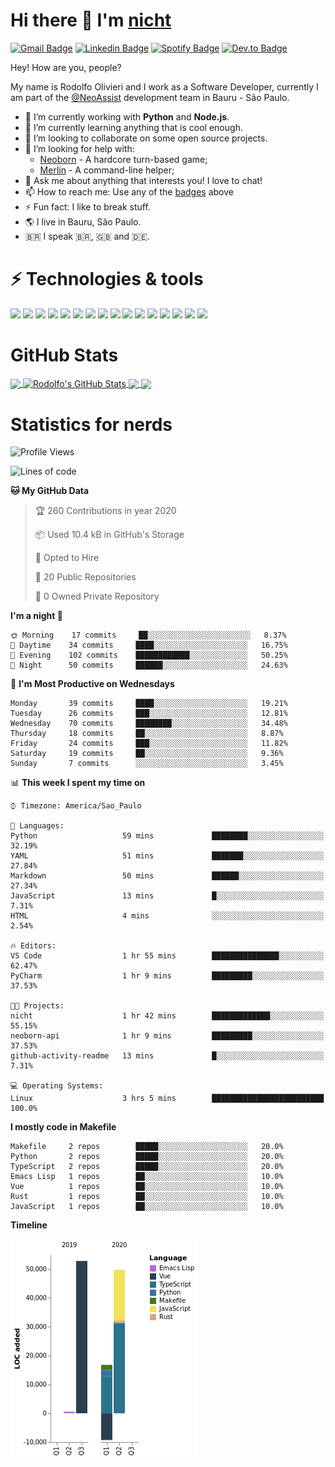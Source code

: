 # Hi there 👋 I'm [nicht](https://nicht.rocks)
[![Gmail Badge](https://img.shields.io/badge/-rodolfo.olivieri3@gmail.com-c14438?style=for-the-badge&logo=Gmail&logoColor=white)](mailto:rodolfo.olivieri3@gmail.com "Connect via Email")
[![Linkedin Badge](https://img.shields.io/badge/-Rodolfo%20Olivieri-0072b1?style=for-the-badge&logo=Linkedin&logoColor=white)](https://www.linkedin.com/in/rodolfoolivieri/ "Connect on LinkedIn")
[![Spotify Badge](https://img.shields.io/badge/-Spotify-1DB954?style=for-the-badge&logo=Spotify&logoColor=white)](https://open.spotify.com/user/22ydzsykc57ailqsqbn4ycwsq)
[![Dev.to Badge](https://img.shields.io/badge/DEV.TO-%230A0A0A.svg?style=for-the-badge&logo=dev-to&logoColor=white)](https://dev.to/nicht)


Hey! How are you, people?

My name is Rodolfo Olivieri and I work as a Software Developer, currently I am part of the [@NeoAssist](https://github.com/NeoAssist) development team in Bauru - São Paulo.

- 🔭 I’m currently working with **Python** and **Node.js**.
- 🌱 I’m currently learning anything that is cool enough.
- 👯 I’m looking to collaborate on some open source projects.
- 🤔 I’m looking for help with:
    * [Neoborn](https://github.com/neoborn-io) - A hardcore turn-based game;
    * [Merlin](https://github.com/nicht/merlin) - A command-line helper;
- 💬 Ask me about anything that interests you! I love to chat!
- 📫 How to reach me: Use any of the [badges](#hi-there--im-nicht) above
- ⚡ Fun fact: I like to break stuff. 
- 🌎 I live in Bauru, São Paulo.
- 🇧🇷 I speak 🇧🇷, 🇬🇧 and 🇩🇪.

# ⚡ Technologies & tools

![](https://img.shields.io/badge/OS-Linux-informational?style=flat&logo=linux&logoColor=white&color=6E5A93)
![](https://img.shields.io/badge/Distro-Fedora-informational?style=flat&logo=fedora&logoColor=white&color=6E5A93)
![](https://img.shields.io/badge/Editor-PyCharm-informational?style=flat&logo=intellij-idea&logoColor=white&color=6E5A93)
![](https://img.shields.io/badge/Code-Python-informational?style=flat&logo=python&logoColor=white&color=6E5A93)
![](https://img.shields.io/badge/Code-JavaScript-informational?style=flat&logo=javascript&logoColor=white&color=6E5A93)
![](https://img.shields.io/badge/Code-TypeScript-informational?style=flat&logo=typescript&logoColor=white&color=6E5A93)
![](https://img.shields.io/badge/Code-Golang-informational?style=flat&logo=go&logoColor=white&color=6E5A93)
![](https://img.shields.io/badge/Code-Ruby-informational?style=flat&logo=ruby&logoColor=white&color=6E5A93)
![](https://img.shields.io/badge/Code-React-informational?style=flat&logo=react&logoColor=white&color=6E5A93)
![](https://img.shields.io/badge/Shell-Bash-informational?style=flat&logo=gnu-bash&logoColor=white&color=6E5A93)
![](https://img.shields.io/badge/Tools-PostgreSQL-informational?style=flat&logo=postgresql&logoColor=white&color=6E5A93)
![](https://img.shields.io/badge/Tools-MySQL-informational?style=flat&logo=mysql&logoColor=white&color=6E5A93)
![](https://img.shields.io/badge/Tools-Docker-informational?style=flat&logo=docker&logoColor=white&color=6E5A93)
![](https://img.shields.io/badge/Tools-Kubernetes-informational?style=flat&logo=kubernetes&logoColor=white&color=6E5A93)
![](https://img.shields.io/badge/Cloud-Digital_Ocean-informational?style=flat&logo=digitalocean&logoColor=white&color=6E5A93)
![](https://img.shields.io/badge/Cloud-Amazon_AWS-informational?style=flat&logo=amazon-aws&logoColor=white&color=6E5A93)

# GitHub Stats
<a href="https://github.com/nicht/nicht">
  <img align="center" src="https://github-readme-stats.vercel.app/api/top-langs/?username=nicht&hide=TeX&layout=compact&theme=nightowl" />
</a>
<a href="https://github.com/nicht/nicht">
  <img align="center" src="https://github-readme-stats.vercel.app/api?username=nicht&show_icons=true&theme=nightowl&include_all_commits=true" alt="Rodolfo's GitHub Stats" />
</a>

<a href="https://github.com/neoborn-io/neoborn-api">
  <img align="center" src="https://github-readme-stats.vercel.app/api/pin/?username=neoborn-io&repo=neoborn-api&theme=nightowl" />
</a>
<a href="https://github.com/neoborn-io/neoborn">
  <img align="center" src="https://github-readme-stats.vercel.app/api/pin/?username=neoborn-io&repo=neoborn&theme=nightowl" />
</a>

# Statistics for nerds
<!--START_SECTION:waka-->
![Profile Views](http://img.shields.io/badge/Profile%20Views-1-blue)

![Lines of code](https://img.shields.io/badge/From%20Hello%20World%20I've%20written-3.1%20million%20Lines%20of%20code-blue)

**🐱 My GitHub Data** 

> 🏆 260 Contributions in year 2020
 > 
> 📦 Used 10.4 kB in GitHub's Storage 
 > 
> 💼 Opted to Hire
 > 
> 📜 20 Public Repositories 
 > 
> 🔑 0 Owned Private Repository 
 > 
**I'm a night 🦉** 

```text
🌞 Morning    17 commits     ██░░░░░░░░░░░░░░░░░░░░░░░   8.37% 
🌆 Daytime    34 commits     ████░░░░░░░░░░░░░░░░░░░░░   16.75% 
🌃 Evening    102 commits    ████████████░░░░░░░░░░░░░   50.25% 
🌙 Night      50 commits     ██████░░░░░░░░░░░░░░░░░░░   24.63%

```
📅 **I'm Most Productive on Wednesdays** 

```text
Monday       39 commits     ████░░░░░░░░░░░░░░░░░░░░░   19.21% 
Tuesday      26 commits     ███░░░░░░░░░░░░░░░░░░░░░░   12.81% 
Wednesday    70 commits     ████████░░░░░░░░░░░░░░░░░   34.48% 
Thursday     18 commits     ██░░░░░░░░░░░░░░░░░░░░░░░   8.87% 
Friday       24 commits     ███░░░░░░░░░░░░░░░░░░░░░░   11.82% 
Saturday     19 commits     ██░░░░░░░░░░░░░░░░░░░░░░░   9.36% 
Sunday       7 commits      ░░░░░░░░░░░░░░░░░░░░░░░░░   3.45%

```


📊 **This week I spent my time on** 

```text
⌚︎ Timezone: America/Sao_Paulo

💬 Languages: 
Python                   59 mins             ████████░░░░░░░░░░░░░░░░░   32.19% 
YAML                     51 mins             ███████░░░░░░░░░░░░░░░░░░   27.84% 
Markdown                 50 mins             ██████░░░░░░░░░░░░░░░░░░░   27.34% 
JavaScript               13 mins             █░░░░░░░░░░░░░░░░░░░░░░░░   7.31% 
HTML                     4 mins              ░░░░░░░░░░░░░░░░░░░░░░░░░   2.54%

🔥 Editors: 
VS Code                  1 hr 55 mins        ███████████████░░░░░░░░░░   62.47% 
PyCharm                  1 hr 9 mins         █████████░░░░░░░░░░░░░░░░   37.53%

🐱‍💻 Projects: 
nicht                    1 hr 42 mins        █████████████░░░░░░░░░░░░   55.15% 
neoborn-api              1 hr 9 mins         █████████░░░░░░░░░░░░░░░░   37.53% 
github-activity-readme   13 mins             █░░░░░░░░░░░░░░░░░░░░░░░░   7.31%

💻 Operating Systems: 
Linux                    3 hrs 5 mins        █████████████████████████   100.0%

```

**I mostly code in Makefile** 

```text
Makefile     2 repos        █████░░░░░░░░░░░░░░░░░░░░   20.0% 
Python       2 repos        █████░░░░░░░░░░░░░░░░░░░░   20.0% 
TypeScript   2 repos        █████░░░░░░░░░░░░░░░░░░░░   20.0% 
Emacs Lisp   1 repos        ██░░░░░░░░░░░░░░░░░░░░░░░   10.0% 
Vue          1 repos        ██░░░░░░░░░░░░░░░░░░░░░░░   10.0% 
Rust         1 repos        ██░░░░░░░░░░░░░░░░░░░░░░░   10.0% 
JavaScript   1 repos        ██░░░░░░░░░░░░░░░░░░░░░░░   10.0%

```


**Timeline**

![Chart not found](https://github.com/nicht/nicht/blob/master/charts/bar_graph.png) 


<!--END_SECTION:waka-->
